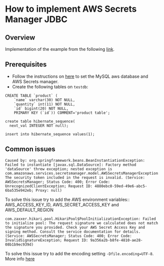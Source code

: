# How to implement AWS Secrets Manager JDBC

## Overview
Implementation of the example from the following [link](https://cloudemployee.co.uk/blog/productivity/integrate-aws-secrets-manager-with-springboot).

## Prerequisites 
- Follow the instructions on [here](https://cloudemployee.co.uk/blog/productivity/integrate-aws-secrets-manager-with-springboot) to set the MySQL aws database and AWS Secrets manager.
- Create the following tables on ```testdb```:
```
CREATE TABLE `product` (
    `name` varchar(30) NOT NULL, 
    `quantity` int(11) NOT NULL,   
    `id` bigint(20) NOT NULL,  
    PRIMARY KEY (`id`)) COMMENT='product table';
    
create table hibernate_sequence(
  next_val INTEGER NOT null);
  
insert into hibernate_sequence values(1);
```

## Common issues
```
Caused by: org.springframework.beans.BeanInstantiationException: Failed to instantiate [javax.sql.DataSource]: Factory method 'dataSource' threw exception; nested exception is com.amazonaws.services.secretsmanager.model.AWSSecretsManagerException: The security token included in the request is invalid. (Service: AWSSecretsManager; Status Code: 400; Error Code: UnrecognizedClientException; Request ID: 4880ebc0-59ed-49e6-abc5-6ba535e942eb; Proxy: null)
```
To solve this issue try to add the AWS environment variables:: AWS_ACCESS_KEY_ID, AWS_SECRET_ACCESS_KEY and AWS_DEFAULT_REGION

```
com.zaxxer.hikari.pool.HikariPool$PoolInitializationException: Failed to initialize pool: The request signature we calculated does not match the signature you provided. Check your AWS Secret Access Key and signing method. Consult the service documentation for details. (Service: AWSSecretsManager; Status Code: 400; Error Code: InvalidSignatureException; Request ID: 9a356a2b-b8fe-4810-ae28-08b1b9ec939d)
```
To solve this issue try to add the encoding setting ```-Dfile.encoding=UTF-8```. More info [here](https://stackoverflow.com/questions/70367617/awssecretsmanagerexception-the-request-signature-we-calculated-does-not-match-t)
